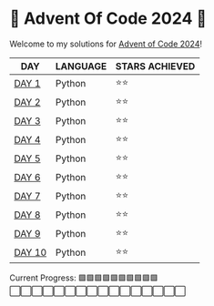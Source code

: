 # 🎄 Advent Of Code 2024 🎄

Welcome to my solutions for [Advent of Code 2024](https://adventofcode.com/)!

| DAY             | LANGUAGE      | STARS ACHIEVED | 
| --------------- | ------------- | -------------- |
|[DAY 1](DAY1/)   | Python        | ⭐️⭐️ |
|[DAY 2](DAY2/)   | Python        | ⭐️⭐️ |
|[DAY 3](DAY3/)   | Python        | ⭐️⭐️ |
|[DAY 4](DAY4/)   | Python        | ⭐️⭐️ |
|[DAY 5](DAY5/)   | Python        | ⭐️⭐️ |
|[DAY 6](DAY6/)   | Python        | ⭐️⭐️ |
|[DAY 7](DAY7/)   | Python        | ⭐️⭐️ |
|[DAY 8](DAY8/)   | Python        | ⭐️⭐️ |
|[DAY 9](DAY9/)   | Python        | ⭐️⭐️ |
|[DAY 10](DAY10/)   | Python        | ⭐️⭐️ |


Current Progress: 🟩🟩🟩🟩🟩🟩🟩🟩🟩🟩⬜⬜⬜⬜⬜⬜⬜⬜⬜⬜⬜⬜⬜⬜⬜⬜

